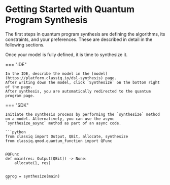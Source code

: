# Getting Started with Quantum Program Synthesis

The first steps in quantum program synthesis are defining the algorithms, its constraints,
and your preferences. These are described in detail in the following sections.

Once your model is fully defined, it is time to synthesize it.

=== "IDE"

    In the IDE, describe the model in the [model](https://platform.classiq.io/dsl-synthesis) page.
    After writing down the model, click `Synthesize` on the bottom right of the page.
    After synthesis, you are automatically redirected to the quantum program page.

=== "SDK"

    Initiate the synthesis process by performing the `synthesize` method on a model. Alternatively, you can use the async
    `synthesize_async` method as part of an async code.

    ```python
    from classiq import Output, QBit, allocate, synthesize
    from classiq.qmod.quantum_function import QFunc


    @QFunc
    def main(res: Output[QBit]) -> None:
        allocate(1, res)


    qprog = synthesize(main)
    ```
